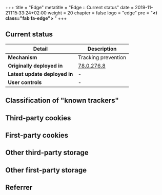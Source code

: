 +++
title = "Edge"
metatitle = "Edge :: Current status"
date = 2019-11-21T15:33:24+02:00
weight = 20
chapter = false
logo = "edge"
pre = "<b><i class=\"fab fa-edge\"></i> </b>"
+++
## Current status

| Detail                          | Description                                                  |
| ----------------------------- | ------------------------------------------------------------ |
| **Mechanism**                 | Tracking prevention                                          |
| **Originally deployed in**    | [78.0.276.8](https://www.microsoftedgeinsider.com/en-us/welcome/update?channel=beta&version=78.0.276.8)                                                     |
| **Latest update deployed in** | -                         |
| **User controls**             | - |

## Classification of "known trackers"

## Third-party cookies

## First-party cookies

## Other third-party storage

## Other first-party storage

## Referrer
